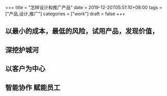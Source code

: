 +++
title = "怎样设计和推广产品"
date = 2019-12-20T05:51:10+08:00
tags = ["产品,设计,推广"]
categories = ["work"]
draft = false
+++

## 以最小的成本，最低的风险，试用产品，发现价值，

## 深挖护城河

## 以客户为中心

## 智能协作 赋能员工